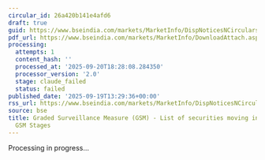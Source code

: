 ```yaml
---
circular_id: 26a420b141e4afd6
draft: true
guid: https://www.bseindia.com/markets/MarketInfo/DispNoticesNCirculars.aspx?Noticeid={B2B47C9C-6E08-4CDC-B58F-F5283E4D9504}&noticeno=20250919-29&dt=09/19/2025&icount=29&totcount=44&flag=0
pdf_url: https://www.bseindia.com/markets/MarketInfo/DownloadAttach.aspx?id=20250919-29&attachedId=6af59d14-ef3f-4a7d-b19f-1ec87547a76b
processing:
  attempts: 1
  content_hash: ''
  processed_at: '2025-09-20T18:28:08.284350'
  processor_version: '2.0'
  stage: claude_failed
  status: failed
published_date: '2025-09-19T13:29:36+00:00'
rss_url: https://www.bseindia.com/markets/MarketInfo/DispNoticesNCirculars.aspx?Noticeid={B2B47C9C-6E08-4CDC-B58F-F5283E4D9504}&noticeno=20250919-29&dt=09/19/2025&icount=29&totcount=44&flag=0
source: bse
title: Graded Surveillance Measure (GSM) - List of securities moving into their respective
  GSM Stages
---
```


Processing in progress...